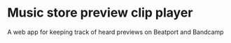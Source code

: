 # Music store preview clip player

A web app for keeping track of heard previews on Beatport and Bandcamp

